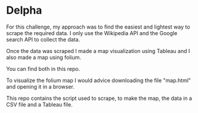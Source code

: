 # Delpha

For this challenge, my approach was to find the easiest and lightest way to scrape the required data. 
I only use the Wikipedia API and the Google search API to collect the data.

Once the data was scraped I made a map visualization using Tableau and I also made a map using folium. 

You can find both in this repo.

To visualize the folium map I would advice downloading the file "map.html" and opening it in a browser. 

This repo contains the script used to scrape, to make the map, the data in a CSV file and a Tableau file. 
